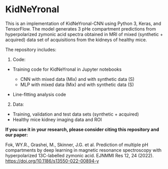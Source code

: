 # KidNeYronal

This is an implementation of KidNeYronal-CNN using Python 3, Keras, and TensorFlow. The model generates 3 pHe compartment predictions from hyperpolarized zymonic acid spectra obtained in MRI of mixed (synthetic + acquired) data set of acquisitions from the kidneys of healthy mice.

The repository includes:

1. Code: 

- Training code for KidNeYronal in Jupyter notebooks
  -	CNN with mixed data (Mix) and with synthetic data (S)
  -	MLP with mixed data (Mix) and with synthetic data (S)

- Line-fitting analysis code

2. Data:

-	Training, validation and test data sets (synthetic + acquired)
- Healthy mice kidney imaging data and ROI
  
**If you use it in your research, please consider citing this repository and our paper:**

Fok, WY.R., Grashei, M., Skinner, J.G. et al. Prediction of multiple pH compartments by deep learning in magnetic resonance spectroscopy with hyperpolarized 13C-labelled zymonic acid. EJNMMI Res 12, 24 (2022). https://doi.org/10.1186/s13550-022-00894-y
